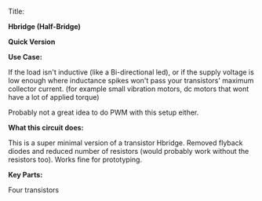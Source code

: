 Title:

**Hbridge (Half-Bridge)**

**Quick Version**

**Use Case:**

If the load isn&#39;t inductive (like a Bi-directional led), or if the supply voltage is low enough where inductance spikes won&#39;t pass your transistors&#39; maximum collector current. (for example small vibration motors, dc motors that wont have a lot of applied torque)

Probably not a great idea to do PWM with this setup either.



**What this circuit does:**

This is a super minimal version of a transistor Hbridge. Removed flyback diodes and reduced number of resistors (would probably work without the resistors too). Works fine for prototyping.

**Key Parts:**

Four transistors
